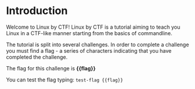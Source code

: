 # Introduction

Welcome to Linux by CTF!
Linux by CTF is a tutorial aiming to teach you Linux in a CTF-like manner starting from the
basics of commandline.

The tutorial is split into several challenges. In order to complete a challenge you must find 
a flag - a series of characters indicating that you have completed the challenge.

The flag for this challenge is **{{flag}}**

You can test the flag typing:
`test-flag {{flag}}`


